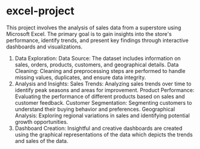 # excel-project
This project involves the analysis of sales data from a superstore using Microsoft Excel. The primary goal is to gain insights into the store's performance, identify trends, and present key findings through interactive dashboards and visualizations.
1. Data Exploration:
    Data Source: The dataset includes information on sales, orders, products, customers, and geographical details.
    Data Cleaning: Cleaning and preprocessing steps are performed to handle missing values, duplicates, and ensure data integrity.
2. Analysis and Insights:
    Sales Trends: Analyzing sales trends over time to identify peak seasons and areas for improvement.
    Product Performance: Evaluating the performance of different products based on sales and customer feedback.
    Customer Segmentation: Segmenting customers to understand their buying behavior and preferences.
    Geographical Analysis: Exploring regional variations in sales and identifying potential growth opportunities.
3. Dashboard Creation:
    Insightful and creative dashboards are created using the graphical representations of the data which depicts the trends and sales of the data.
   
